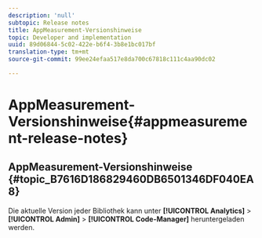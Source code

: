 ```yaml
---
description: 'null'
subtopic: Release notes
title: AppMeasurement-Versionshinweise
topic: Developer and implementation
uuid: 89d06844-5c02-422e-b6f4-3b8e1bc017bf
translation-type: tm+mt
source-git-commit: 99ee24efaa517e8da700c67818c111c4aa90dc02

---
```



# AppMeasurement-Versionshinweise{#appmeasurement-release-notes}

## AppMeasurement-Versionshinweise {#topic_B7616D186829460DB6501346DF040EA8}

Die aktuelle Version jeder Bibliothek kann unter **[!UICONTROL Analytics]** &gt; **[!UICONTROL Admin]** &gt; **[!UICONTROL Code-Manager]** heruntergeladen werden.
